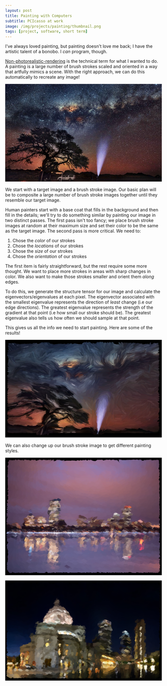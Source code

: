 ```yaml
---
layout: post
title: Painting with Computers
subtitle: PCIcasso at work
image: /img/projects/painting/thumbnail.png
tags: [project, software, short term]
---
```

I've always loved painting, but painting doesn't love me back; I have the artistic talent of a bonobo. I _can_ program, though. 

[Non-photorealistic-rendering](https://doi.org/10.1145/97879.97902) is the technical term for what I wanted to do. A painting is a large number of brush strokes scaled and oriented in a way that artfully mimics a scene. With the right approach, we can do this automatically to recreate any image!

![](/img/projects/painting/1.png)

We start with a target image and a brush stroke image. Our basic plan will be to composite a large number of brush stroke images together until they resemble our target image.   

Human painters start with a base coat that fills in the background and then fill in the details; we'll try to do something similar by painting our image in two distinct passes. The first pass isn't too fancy; we place brush stroke images at random at their maximum size and set their color to be the same as the target image. The second pass is more critical. We need to:

1. Chose the _color_ of our strokes
2. Chose the _locations_ of our strokes
3. Chose the _size_ of our strokes
4. Chose the _orientation_ of our strokes

The first item is fairly straightforward, but the rest require some more thought. We want to place more strokes in areas with sharp changes in color. We also want to make those strokes smaller and orient them _along_ edges. 

To do this, we generate the structure tensor for our image and calculate the eigenvectors/eigenvalues at each pixel. The eigenvector associated with the smallest eigenvalue represents the direction of _least_ change (i.e our edge directions). The greatest eigenvalue represents the strength of the gradient at that point (i.e how small our stroke should be). The greatest eigenvalue also tells us how often we should sample at that point.

This gives us all the info we need to start painting. Here are some of the results!

![](/img/projects/painting/2.png)

We can also change up our brush stroke image to get different painting styles.

![](/img/projects/painting/3.png)

![](/img/projects/painting/4.png)